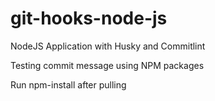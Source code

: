 # git-hooks-node-js
NodeJS Application with Husky and Commitlint

Testing commit message using NPM packages

Run npm-install after pulling

